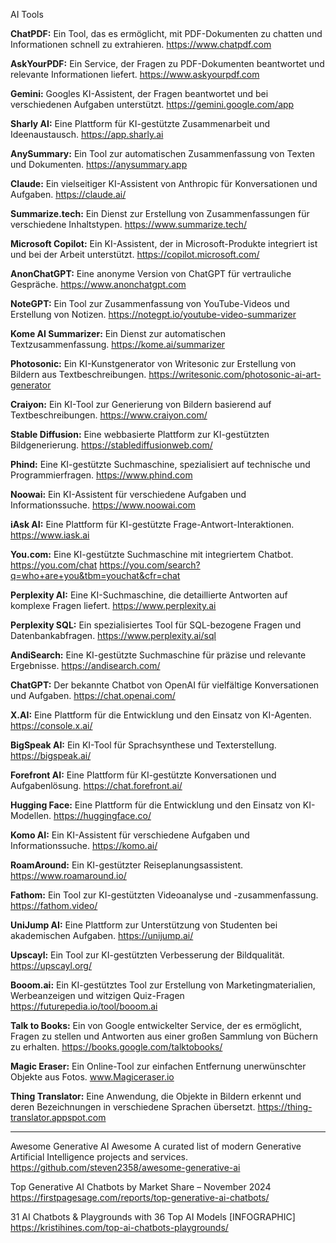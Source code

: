 
AI Tools

**ChatPDF:** 
Ein Tool, das es ermöglicht, mit PDF-Dokumenten zu chatten und Informationen schnell zu extrahieren.
https://www.chatpdf.com

**AskYourPDF:** 
Ein Service, der Fragen zu PDF-Dokumenten beantwortet und relevante Informationen liefert.
https://www.askyourpdf.com

**Gemini:** 
Googles KI-Assistent, der Fragen beantwortet und bei verschiedenen Aufgaben unterstützt.
https://gemini.google.com/app

**Sharly AI:** 
Eine Plattform für KI-gestützte Zusammenarbeit und Ideenaustausch.
https://app.sharly.ai

**AnySummary:** 
Ein Tool zur automatischen Zusammenfassung von Texten und Dokumenten.
https://anysummary.app

**Claude:** 
Ein vielseitiger KI-Assistent von Anthropic für Konversationen und Aufgaben.
https://claude.ai/

**Summarize.tech:** 
Ein Dienst zur Erstellung von Zusammenfassungen für verschiedene Inhaltstypen.
https://www.summarize.tech/

**Microsoft Copilot:** 
Ein KI-Assistent, der in Microsoft-Produkte integriert ist und bei der Arbeit unterstützt.
https://copilot.microsoft.com/

**AnonChatGPT:** 
Eine anonyme Version von ChatGPT für vertrauliche Gespräche.
https://www.anonchatgpt.com

**NoteGPT:** 
Ein Tool zur Zusammenfassung von YouTube-Videos und Erstellung von Notizen.
https://notegpt.io/youtube-video-summarizer

**Kome AI Summarizer:** 
Ein Dienst zur automatischen Textzusammenfassung.
https://kome.ai/summarizer

**Photosonic:** 
Ein KI-Kunstgenerator von Writesonic zur Erstellung von Bildern aus Textbeschreibungen.
https://writesonic.com/photosonic-ai-art-generator

**Craiyon:** 
Ein KI-Tool zur Generierung von Bildern basierend auf Textbeschreibungen.
https://www.craiyon.com/

**Stable Diffusion:** 
Eine webbasierte Plattform zur KI-gestützten Bildgenerierung.
https://stablediffusionweb.com/

**Phind:** 
Eine KI-gestützte Suchmaschine, spezialisiert auf technische und Programmierfragen.
https://www.phind.com

**Noowai:** 
Ein KI-Assistent für verschiedene Aufgaben und Informationssuche.
https://www.noowai.com

**iAsk AI:** 
Eine Plattform für KI-gestützte Frage-Antwort-Interaktionen.
https://www.iask.ai

**You.com:** 
Eine KI-gestützte Suchmaschine mit integriertem Chatbot.
https://you.com/chat
https://you.com/search?q=who+are+you&tbm=youchat&cfr=chat

**Perplexity AI:** 
Eine KI-Suchmaschine, die detaillierte Antworten auf komplexe Fragen liefert.
https://www.perplexity.ai

**Perplexity SQL:** 
Ein spezialisiertes Tool für SQL-bezogene Fragen und Datenbankabfragen.
https://www.perplexity.ai/sql

**AndiSearch:** 
Eine KI-gestützte Suchmaschine für präzise und relevante Ergebnisse.
https://andisearch.com/

**ChatGPT:** 
Der bekannte Chatbot von OpenAI für vielfältige Konversationen und Aufgaben.
https://chat.openai.com/

**X.AI:** 
Eine Plattform für die Entwicklung und den Einsatz von KI-Agenten.
https://console.x.ai/

**BigSpeak AI:** 
Ein KI-Tool für Sprachsynthese und Texterstellung.
https://bigspeak.ai/

**Forefront AI:** 
Eine Plattform für KI-gestützte Konversationen und Aufgabenlösung.
https://chat.forefront.ai/

**Hugging Face:** 
Eine Plattform für die Entwicklung und den Einsatz von KI-Modellen.
https://huggingface.co/

**Komo AI:** 
Ein KI-Assistent für verschiedene Aufgaben und Informationssuche.
https://komo.ai/

**RoamAround:** 
Ein KI-gestützter Reiseplanungsassistent.
https://www.roamaround.io/

**Fathom:** 
Ein Tool zur KI-gestützten Videoanalyse und -zusammenfassung.
https://fathom.video/

**UniJump AI:** 
Eine Plattform zur Unterstützung von Studenten bei akademischen Aufgaben.
https://unijump.ai/

**Upscayl:** 
Ein Tool zur KI-gestützten Verbesserung der Bildqualität.
https://upscayl.org/

**Booom.ai:**
Ein KI-gestütztes Tool zur Erstellung von Marketingmaterialien, Werbeanzeigen und witzigen Quiz-Fragen
https://futurepedia.io/tool/booom.ai

**Talk to Books:**
Ein von Google entwickelter Service, der es ermöglicht, Fragen zu stellen und Antworten aus einer großen Sammlung von Büchern zu erhalten.
https://books.google.com/talktobooks/

**Magic Eraser:**
Ein Online-Tool zur einfachen Entfernung unerwünschter Objekte aus Fotos.
www.Magiceraser.io

**Thing Translator:**
Eine Anwendung, die Objekte in Bildern erkennt und deren Bezeichnungen in verschiedene Sprachen übersetzt.
https://thing-translator.appspot.com



--------------------------------------------------------------------------------------------

Awesome Generative AI Awesome
A curated list of modern Generative Artificial Intelligence projects and services.
https://github.com/steven2358/awesome-generative-ai

Top Generative AI Chatbots by Market Share – November 2024
https://firstpagesage.com/reports/top-generative-ai-chatbots/

31 AI Chatbots & Playgrounds with 36 Top AI Models [INFOGRAPHIC]
https://kristihines.com/top-ai-chatbots-playgrounds/





